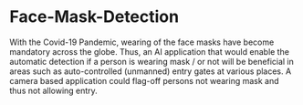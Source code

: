 # Face-Mask-Detection
With the Covid-19 Pandemic, wearing of the face masks have become mandatory across the globe. Thus, an AI application that would enable the automatic detection if a person is wearing mask / or not will be beneficial in areas such as auto-controlled (unmanned) entry gates at various places. A camera based application could flag-off persons not wearing mask and thus not allowing entry.
